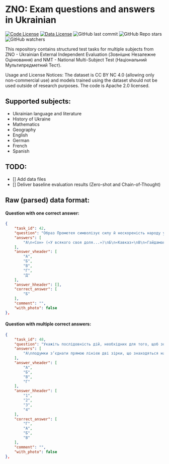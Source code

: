 # ZNO: Exam questions and answers in Ukrainian

[![Code License](https://img.shields.io/badge/Code%20License-Apache_2.0-green.svg)](https://github.com/NLPForUA/ZNO/blob/main/LICENSE)
[![Data License](https://img.shields.io/badge/Data%20License-CC%20By%20NC%204.0-red.svg)](https://github.com/NLPForUA/ZNO/blob/main/DATA_LICENSE)
![GitHub last commit](https://img.shields.io/github/last-commit/NLPForUA/ZNO)
![GitHub Repo stars](https://img.shields.io/github/stars/NLPForUA/ZNO?style=social)
![GitHub watchers](https://img.shields.io/github/watchers/NLPForUA/ZNO?style=svg)

This repository contains structured test tasks for multiple subjects from ZNO - Ukrainian External Independent Evaluation (Зовнішнє Незалежне Оцінювання) and NMT - National Multi-Subject Test (Національний Мультипредметний Тест).

Usage and License Notices: The dataset is CC BY NC 4.0 (allowing only non-commercial use) and models trained using the dataset should not be used outside of research purposes. The code is Apache 2.0 licensed.

## Supported subjects:
- Ukrainian language and literature
- History of Ukraine
- Mathematics
- Geography
- English
- German
- French
- Spanish

## TODO:
- [] Add data files
- [] Deliver baseline evaluation results (Zero-shot and Chain-of-Thought)

## Raw (parsed) data format:
#### Question with one correct answer:
```json
{
    "task_id": 42,
    "question": "Образ Прометея символізує силу й нескореність народу у творі Тараса Шевченка",
    "answers": [
        "А\n«Сон» («У всякого своя доля...»)\nБ\n«Кавказ»\nВ\n«Гайдамаки»\nГ\n«І мертвим, і живим...»\nД\n«Ісаія. Глава 35»"
    ],
    "answer_vheader": [
        "А",
        "Б",
        "В",
        "Г",
        "Д"
    ],
    "answer_hheader": [],
    "correct_answer": [
        "Б"
    ],
    "comment": "",
    "with_photo": false
},
```
#### Question with multiple correct answers:
```json
{
    "task_id": 48,
    "question": "Укажіть послідовність дій, необхідних для того, щоб зорієнтуватися на місцевості за Полярною зіркою.",
    "answers": [
        "А\nподумки з’єднати прямою лінією дві зірки, що знаходяться на краю «ковша»\nБ\nпродовжити уявну пряму лінію і відкласти на ній приблизно п’ять відрізків, рівних відстані між двома зірками на краю «ковша»\nВ\nвизначити яскраву зірку в сузір’ї Малої Ведмедиці, яка вказує напрям на північ\nГ\nзнайти сузір’я Великої Ведмедиці (Великого Возу), яке нагадує ківш"
    ],
    "answer_vheader": [
        "А",
        "Б",
        "В",
        "Г"
    ],
    "answer_hheader": [
        "1",
        "2",
        "3",
        "4"
    ],
    "correct_answer": [
        "Г",
        "А",
        "Б",
        "В"
    ],
    "comment": "",
    "with_photo": false
},
```
